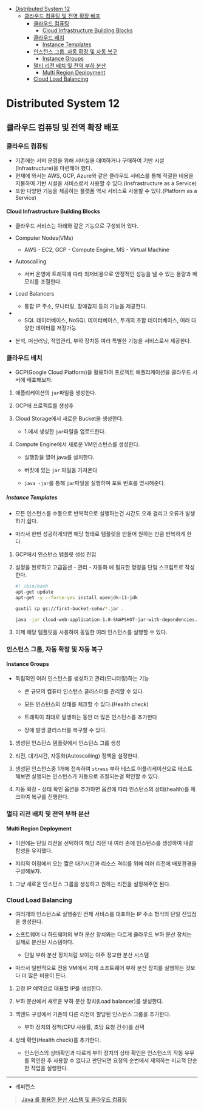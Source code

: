 - [Distributed System 12](#distributed-system-12)
  - [클라우드 컴퓨팅 및 전역 확장 배포](#클라우드-컴퓨팅-및-전역-확장-배포)
    - [클라우드 컴퓨팅](#클라우드-컴퓨팅)
      - [Cloud Infrastructure Building Blocks](#cloud-infrastructure-building-blocks)
    - [클라우드 배치](#클라우드-배치)
        - [Instance Templates](#instance-templates)
    - [인스턴스 그룹, 자동 확장 및 자동 복구](#인스턴스-그룹-자동-확장-및-자동-복구)
      - [Instance Groups](#instance-groups)
    - [멀티 리전 배치 및 전역 부하 분산](#멀티-리전-배치-및-전역-부하-분산)
      - [Multi Region Deployment](#multi-region-deployment)
    - [Cloud Load Balancing](#cloud-load-balancing)


# Distributed System 12

## 클라우드 컴퓨팅 및 전역 확장 배포

### 클라우드 컴퓨팅

- 기존에는 서버 운영을 위해 서버실을 대여하거나 구매하여 기반 시설(Infrastructure)을 마련해야 했다.
- 현재에 와서는 AWS, GCP, Azure와 같은 클라우드 서비스를 통해 적절한 비용을 지불하여 기반 시설을 서비스로서 사용할 수 있다.(Insfrastructure as a Service)
- 또한 다양한 기능을 제공하는 플랫폼 역시 서비스로 사용할 수 있다.(Platform as a Service)

#### Cloud Infrastructure Building Blocks

- 클라우드 서비스는 아래와 같은 기능으로 구성되어 있다.

- Computer Nodes(VMs)
  
  - AWS - EC2, GCP - Compute Engine, MS - Virtual Machine

- Autoscailing
  
  - 서버 운영에 트래픽에 따라 최저비용으로 안정적인 성능을 낼 수 있는 용량과 메모리를 조절한다.

- Load Balancers
  
  - 통합 IP 주소, 모니터링, 장애감지 등의 기능을 제공한다.

- - SQL 데이터베이스, NoSQL 데이터베이스, 두개의 조합 데이터베이스, 여러 다양한 데이터를 저장가능

- 분석, 머신러닝, 작업관리, 부하 장치등 여러 특별한 기능을 서비스로서 제공한다.

### 클라우드 배치

- GCP(Google Cloud Platform)을 활용하여 프로젝트 애플리케이션을 클라우드 서버에 배포해보자.
1. 애플리케이션의 `jar`파일을 생성한다.

2. GCP에 프로젝트를 생성후

3. Cloud Storage에서 새로운 Bucket을 생성한다.
   
   - 1.에서 생성한 `jar`파일을 업로드한다.

4. Compute Engine에서 새로운 VM인스턴스를 생성한다.
   
   - 실행창을 열어 java를 설치한다.
   
   - 버킷에 있는 `jar` 파일을 가져온다
   
   - `java -jar`를 통해 `jar`파일을 실행하며 포트 번호를 명시해준다.

##### Instance Templates

- 모든 인스턴스를 수동으로 반복적으로 실행하는건 시간도 오래 걸리고 오류가 발생하기 쉽다.

- 따라서 한번 성공하게되면 해당 형태로 템플릿을 만들어 원하는 만큼 반복하게 한다.
1. GCP에서 인스턴스 템플릿 생성 진입

2. 설정을 완료하고 고급옵션 - 관리 - 자동화 에 필요한 명령을 단일 스크립트로 작성한다.
   
   ```bash
   #! /bin/bash
   apt-get update
   apt-get -y --force-yes install openjdk-11-jdk 
   
   gsutil cp gs://first-bucket-seho/*.jar .
   
   java -jar cloud-web-application-1.0-SNAPSHOT-jar-with-dependencies.jar 80
   ```

3. 이제 해당 템플릿을 사용하여 동일한 여러 인스턴스를 실행할 수 있다.

### 인스턴스 그룹, 자동 확장 및 자동 복구

#### Instance Groups

- 독립적인 여러 인스턴스를 생성하고 관리(모니터링)하는 기능
  
  - 큰 규모의 컴퓨터 인스턴스 클러스터를 관리할 수 있다.
  
  - 모든 인스턴스의 상태를 체크할 수 있다.(Health check)
  
  - 트래픽이 최대로 발생하는 동안 더 많은 인스턴스를 추가한다
  
  - 장애 발생 클러스터를 복구할 수 있다.
1. 생성된 인스턴스 템플릿에서 인스턴스 그룹 생성

2. 리전, 대기시간, 자동화(Autoscailing) 정책을 설정한다.

3. 생성된 인스턴스중 1개에 접속하여 `stress` 부하 테스트 어플리케이션으로 테스트 해보면 실행되는 인스턴스가 자동으로 조절되는걸 확인할 수 있다.

4. 자동 확장 - 상태 확인 옵션을 추가하면 옵션에 따라 인스턴스의 상태(health)를 체크하여 복구를 진행한다.

### 멀티 리전 배치 및 전역 부하 분산

#### Multi Region Deployment

- 이전에는 단일 리전을 선택하여 해당 리전 내 여러 존에 인스턴스를 생성하여 내결함성을 유지했다.

- 지리적 이점에서 오는 짧은 대기시간과 리소스 격리를 위해 여러 리전에 배포환경을 구성해보자.
1. 그냥 새로운 인스턴스 그룹을 생성하고 원하는 리전을 설정해주면 된다.

### Cloud Load Balancing

- 여러개의 인스턴스로 실행중인 전체 서비스를 대포하는 IP 주소 형식의 단일 진입점을 생성한다.

- 소프트웨어 나 하드웨어의 부하 분산 장치와는 다르게 클라우드 부하 분산 장치는 실제로 분산된 시스템이다.
  
  - 단일 부하 분산 장치처럼 보이는 아주 정교한 분산 시스템

- 따라서 일반적으로 전용 VM에서  자체 소프트웨어 부하 분산 장치를 실행하는 것보다 더 많은 비용이 든다.
1. 고정 IP 예약으로 대표할 IP를 생성한다.

2. 부하 분산에서 새로운 부하 분산 장치(Load balancer)를 생성한다.

3. 백엔드 구성에서 기존의 다른 리전이 할당된 인스턴스 그룹을 추가한다.
   
   - 부하 장치의 정책(CPU 사용률, 초당 요청 건수)를 선택

4. 상태 확인(Health check)를 추가한다.
   
   - 인스턴스의 상태확인과 다르게 부하 장치의 상태 확인은 인스턴스의 작동 유무를 확인한 후 사용할 수 없다고 판단되면 요청의 순번에서 제외하는 비교적 단순한 작업을 실행한다.

---

- 레퍼런스

> [Java 를 활용한 분산 시스템 및 클라우드 컴퓨팅](https://www.udemy.com/course/java-distributed-system/)
